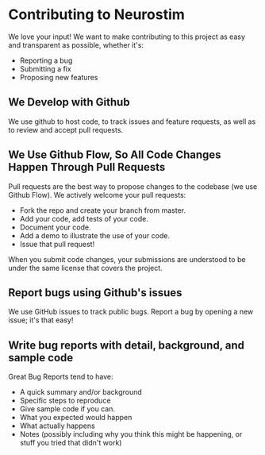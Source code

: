 # Contributing to Neurostim
We love your input! We want to make contributing to this project as easy and transparent as possible, whether it's:

* Reporting a bug
* Submitting a fix
* Proposing new features

## We Develop with Github
We use github to host code, to track issues and feature requests, as well as to review and accept pull requests.

## We Use Github Flow, So All Code Changes Happen Through Pull Requests
Pull requests are the best way to propose changes to the codebase (we use Github Flow). We actively welcome your pull requests:

* Fork the repo and create your branch from master.
* Add your code, add tests of your code.
* Document your code.
* Add a demo to illustrate the use of your code.
* Issue that pull request!

When you submit code changes, your submissions are understood to be under the same license that covers the project.

## Report bugs using Github's issues
We use GitHub issues to track public bugs. Report a bug by opening a new issue; it's that easy!

## Write bug reports with detail, background, and sample code
Great Bug Reports tend to have:

* A quick summary and/or background
* Specific steps to reproduce
* Give sample code if you can.
* What you expected would happen
* What actually happens
* Notes (possibly including why you think this might be happening, or stuff you tried that didn't work)
